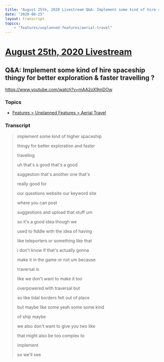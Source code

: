 ```yaml
---
title: "August 25th, 2020 Livestream Q&A: Implement some kind of hire spaceship thingy for better exploration & faster travelling ?"
date: "2020-08-25"
layout: transcript
topics:
    - "features/unplanned-features/aerial-travel"
---
```

# [August 25th, 2020 Livestream](../2020-08-25.md)
## Q&A: Implement some kind of hire spaceship thingy for better exploration & faster travelling ?
https://www.youtube.com/watch?v=mAA2oX9mDOw

### Topics
* [Features > Unplanned Features > Aerial Travel](../topics/features/unplanned-features/aerial-travel.md)

### Transcript

> implement some kind of higher spaceship
> 
> thingy for better exploration and faster
> 
> traveling
> 
> uh that's a good that's a good
> 
> suggestion that's another one that's
> 
> really good for
> 
> our questions website our keyword site
> 
> where you can post
> 
> suggestions and upload that stuff um
> 
> so it's a good idea though we
> 
> used to fiddle with the idea of having
> 
> like teleporters or something like that
> 
> i don't know if that's actually gonna
> 
> make it in the game or not um because
> 
> traversal is
> 
> like we don't want to make it too
> 
> overpowered with traversal but
> 
> so like tidal borders felt out of place
> 
> but maybe like some yeah some some kind
> 
> of ship maybe
> 
> we also don't want to give you two like
> 
> that might also be too complex to
> 
> implement
> 
> so we'll see
> 

